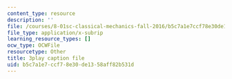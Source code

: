 ```yaml
---
content_type: resource
description: ''
file: /courses/8-01sc-classical-mechanics-fall-2016/b5c7a1e7ccf78e30de1358aff82b531d_IWD-Aue6aIk.srt
file_type: application/x-subrip
learning_resource_types: []
ocw_type: OCWFile
resourcetype: Other
title: 3play caption file
uid: b5c7a1e7-ccf7-8e30-de13-58aff82b531d
---
```

